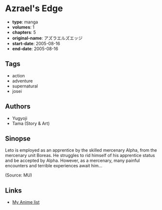 # Azrael's Edge

-   **type**: manga
-   **volumes**: 1
-   **chapters**: 5
-   **original-name**: アズラエルズエッジ
-   **start-date**: 2005-08-16
-   **end-date**: 2005-08-16

## Tags

-   action
-   adventure
-   supernatural
-   josei

## Authors

-   Yugyoji
-   Tama (Story & Art)

## Sinopse

Leto is employed as an apprentice by the skilled mercenary Alpha, from the mercenary unit Boreas. He struggles to rid himself of his apprentice status and be accepted by Alpha. However, as a mercenary, many painful encounters and terrible experiences await him…

(Source: MU)

## Links

-   [My Anime list](https://myanimelist.net/manga/4488/Azraels_Edge)

